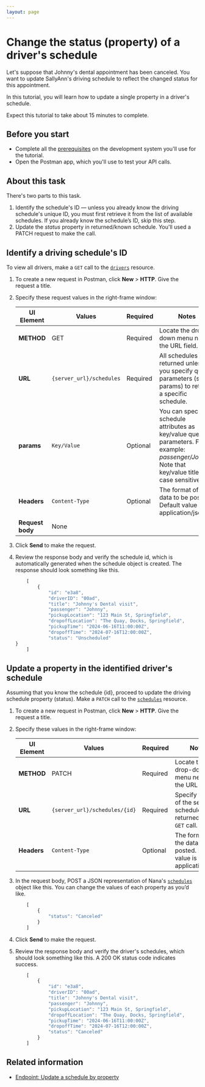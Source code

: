 ```yaml
---
layout: page
---
```


# Change the status (property) of a driver's schedule

Let's suppose that Johnny's dental appointment has been canceled. You want to update SallyAnn's driving schedule to reflect the changed status for this appointment.

In this tutorial, you will learn how to update a single property in a driver's schedule.

Expect this tutorial to take about 15 minutes to complete.

## Before you start

* Complete all the [prerequisites](../overview/prereqs.md) on the development system you'll use for the tutorial.
* Open the Postman app, which you'll use to test your API calls.

## About this task

There's two parts to this task.

1. Identify the schedule's ID — unless you already know the driving schedule's unique ID, you must first retrieve it from the list of available schedules. If you already know the schedule’s ID, skip this step.
2. Update the *status* property in returned/known schedule. You'll used a PATCH request to make the call.

## Identify a driving schedule's ID

To view all drivers, make a `GET` call to the [`drivers`](../reference/drivers) resource.

1. To create a new request in Postman, click **New** > **HTTP**. Give the request a title.
1. Specify these request values in the right-frame window:

    | UI Element | Values | Required | Notes |
    | -------------- | ------ | ------------ |------------ |
    | **METHOD** | GET | Required | Locate the drop-down menu next to the URL field. |
    | **URL** | `{server_url}/schedules` | Required | All schedules are returned unless you specify query parameters (see params) to return a specific schedule. |
    |**params** | `Key/Value` | Optional | You can specify schedule attributes as key/value query parameters. For example: *passenger/Johnny*. Note that key/value titles are case sensitive.  |
    |**Headers** | `Content-Type` | Optional | The format of the data to be posted. Default value is application/json. |
    |**Request body** | None |  |  |

1. Click **Send** to make the request.
1. Review the response body and verify the schedule id, which is automatically generated when the schedule object is created. The response should look something like this.

    ```js
        [
            {
                "id": "e3a8",
                "driverID": "00ad",
                "title": "Johnny's Dental visit",
                "passenger": "Johnny",
                "pickupLocation": "123 Main St, Springfield",
                "dropoffLocation": "The Quay, Docks, Springfield",
                "pickupTime": "2024-06-16T11:00:00Z",
                "dropoffTime": "2024-07-16T12:00:00Z",
                "status": "Unscheduled"
    }
        ]   
    ```

## Update a property in the identified driver's schedule

Assuming that you know the schedule {id}, proceed to update the driving schedule property (status).
Make a `PATCH` call to the [`schedules`](../reference/schedules) resource.

1. To create a new request in Postman, click **New** > **HTTP**. Give the request a title.
1. Specify these values in the right-frame window:

    | UI Element | Values | Required | Notes |
    | -------------- | ------ | ------------ |------------ |
    | **METHOD** | PATCH | Required | Locate the drop-down menu next to the URL field. |
    | **URL** | `{server_url}/schedules/{id}` | Required |Specify the {id} of the selected schedule returned in your `GET` call.  |
    |**Headers** | `Content-Type` | Optional | The format of the data to be posted. Default value is application/json. |

1. In the request body, POST a JSON representation of Nana's [`schedules`](schedules) object like this. You can change the values of each property as you’d like.

    ```js
        [
            {
                "status": "Canceled"
            }
        ]
    ```

1. Click **Send** to make the request.

1. Review the response body and verify the driver's schedules, which should look something like this. A 200 OK status code indicates success.

    ```js
        [
            {
                "id": "e3a8",
                "driverID": "00ad",
                "title": "Johnny's Dental visit",
                "passenger": "Johnny",
                "pickupLocation": "123 Main St, Springfield",
                "dropoffLocation": "The Quay, Docks, Springfield",
                "pickupTime": "2024-06-16T11:00:00Z",
                "dropoffTime": "2024-07-16T12:00:00Z",
                "status": "Canceled"
            }
        ]  
    ```

## Related information

* [Endpoint: Update a schedule by property](../reference/2_operations/schedules-update-schedule-by-property.md)
